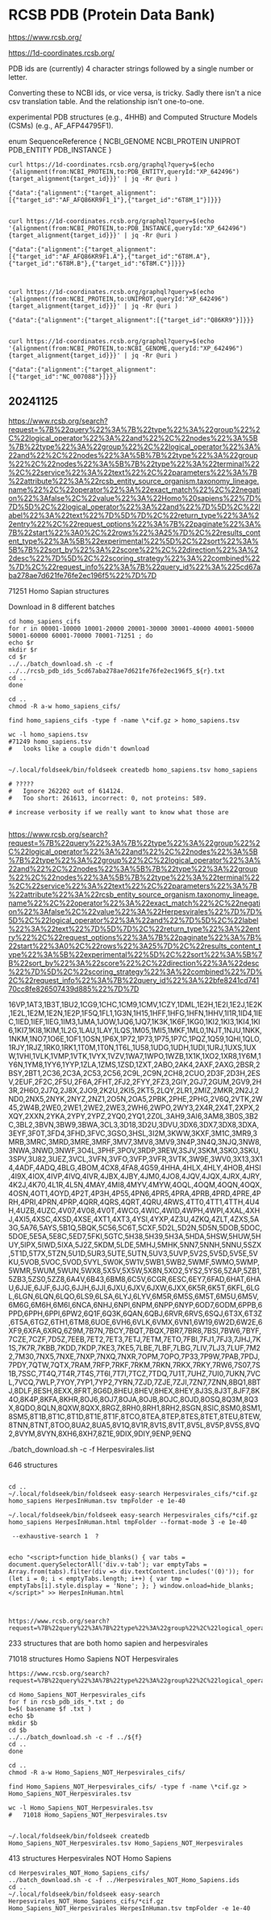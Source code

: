 
#	RCSB PDB (Protein Data Bank)

https://www.rcsb.org/

https://1d-coordinates.rcsb.org/


PDB ids are (currently) 4 character strings followed by a single number or letter.


Converting these to NCBI ids, or vice versa, is tricky. Sadly there isn't a nice csv translation table. And the relationship isn't one-to-one.


experimental PDB structures (e.g., 4HHB) and Computed Structure Models (CSMs) (e.g., AF_AFP44795F1).


enum SequenceReference {
  NCBI_GENOME
  NCBI_PROTEIN
  UNIPROT
  PDB_ENTITY
  PDB_INSTANCE
}



```
curl https://1d-coordinates.rcsb.org/graphql?query=$(echo '{alignment(from:NCBI_PROTEIN,to:PDB_ENTITY,queryId:"XP_642496"){target_alignment{target_id}}}' | jq -Rr @uri )

{"data":{"alignment":{"target_alignment":[{"target_id":"AF_AFQ86KR9F1_1"},{"target_id":"6T8M_1"}]}}}


curl https://1d-coordinates.rcsb.org/graphql?query=$(echo '{alignment(from:NCBI_PROTEIN,to:PDB_INSTANCE,queryId:"XP_642496"){target_alignment{target_id}}}' | jq -Rr @uri )

{"data":{"alignment":{"target_alignment":[{"target_id":"AF_AFQ86KR9F1.A"},{"target_id":"6T8M.A"},{"target_id":"6T8M.B"},{"target_id":"6T8M.C"}]}}}



curl https://1d-coordinates.rcsb.org/graphql?query=$(echo '{alignment(from:NCBI_PROTEIN,to:UNIPROT,queryId:"XP_642496"){target_alignment{target_id}}}' | jq -Rr @uri )

{"data":{"alignment":{"target_alignment":[{"target_id":"Q86KR9"}]}}}


curl https://1d-coordinates.rcsb.org/graphql?query=$(echo '{alignment(from:NCBI_PROTEIN,to:NCBI_GENOME,queryId:"XP_642496"){target_alignment{target_id}}}' | jq -Rr @uri )

{"data":{"alignment":{"target_alignment":[{"target_id":"NC_007088"}]}}}
```




##	20241125



https://www.rcsb.org/search?request=%7B%22query%22%3A%7B%22type%22%3A%22group%22%2C%22logical_operator%22%3A%22and%22%2C%22nodes%22%3A%5B%7B%22type%22%3A%22group%22%2C%22logical_operator%22%3A%22and%22%2C%22nodes%22%3A%5B%7B%22type%22%3A%22group%22%2C%22nodes%22%3A%5B%7B%22type%22%3A%22terminal%22%2C%22service%22%3A%22text%22%2C%22parameters%22%3A%7B%22attribute%22%3A%22rcsb_entity_source_organism.taxonomy_lineage.name%22%2C%22operator%22%3A%22exact_match%22%2C%22negation%22%3Afalse%2C%22value%22%3A%22Homo%20sapiens%22%7D%7D%5D%2C%22logical_operator%22%3A%22and%22%7D%5D%2C%22label%22%3A%22text%22%7D%5D%7D%2C%22return_type%22%3A%22entry%22%2C%22request_options%22%3A%7B%22paginate%22%3A%7B%22start%22%3A0%2C%22rows%22%3A25%7D%2C%22results_content_type%22%3A%5B%22experimental%22%5D%2C%22sort%22%3A%5B%7B%22sort_by%22%3A%22score%22%2C%22direction%22%3A%22desc%22%7D%5D%2C%22scoring_strategy%22%3A%22combined%22%7D%2C%22request_info%22%3A%7B%22query_id%22%3A%225cd67aba278ae7d621fe76fe2ec196f5%22%7D%7D



71251 Homo Sapian structures

Download in 8 different batches


```
cd homo_sapiens_cifs
for r in 00001-10000 10001-20000 20001-30000 30001-40000 40001-50000 50001-60000 60001-70000 70001-71251 ; do
echo $r
mkdir $r
cd $r
../../batch_download.sh -c -f ../../rcsb_pdb_ids_5cd67aba278ae7d621fe76fe2ec196f5_${r}.txt 
cd ..
done

cd ..
chmod -R a-w homo_sapiens_cifs/

find homo_sapiens_cifs -type f -name \*cif.gz > homo_sapiens.tsv

wc -l homo_sapiens.tsv 
#71249 homo_sapiens.tsv
#	looks like a couple didn't download


~/.local/foldseek/bin/foldseek createdb homo_sapiens.tsv homo_sapiens 

# ?????
#	Ignore 262202 out of 614124.
#	Too short: 261613, incorrect: 0, not proteins: 589.

# increase verbosity if we really want to know what those are


```












https://www.rcsb.org/search?request=%7B%22query%22%3A%7B%22type%22%3A%22group%22%2C%22logical_operator%22%3A%22and%22%2C%22nodes%22%3A%5B%7B%22type%22%3A%22group%22%2C%22logical_operator%22%3A%22and%22%2C%22nodes%22%3A%5B%7B%22type%22%3A%22group%22%2C%22nodes%22%3A%5B%7B%22type%22%3A%22terminal%22%2C%22service%22%3A%22text%22%2C%22parameters%22%3A%7B%22attribute%22%3A%22rcsb_entity_source_organism.taxonomy_lineage.name%22%2C%22operator%22%3A%22exact_match%22%2C%22negation%22%3Afalse%2C%22value%22%3A%22Herpesvirales%22%7D%7D%5D%2C%22logical_operator%22%3A%22and%22%7D%5D%2C%22label%22%3A%22text%22%7D%5D%7D%2C%22return_type%22%3A%22entry%22%2C%22request_options%22%3A%7B%22paginate%22%3A%7B%22start%22%3A0%2C%22rows%22%3A25%7D%2C%22results_content_type%22%3A%5B%22experimental%22%5D%2C%22sort%22%3A%5B%7B%22sort_by%22%3A%22score%22%2C%22direction%22%3A%22desc%22%7D%5D%2C%22scoring_strategy%22%3A%22combined%22%7D%2C%22request_info%22%3A%7B%22query_id%22%3A%22bfe8241cd74170cc8fe826507439d885%22%7D%7D

16VP,1AT3,1B3T,1BU2,1CG9,1CHC,1CM9,1CMV,1CZY,1DML,1E2H,1E2I,1E2J,1E2K,1E2L,1E2M,1E2N,1E2P,1F5Q,1FL1,1G3N,1H15,1HFF,1HFG,1HFN,1HHV,1I1R,1ID4,1IEC,1IED,1IEF,1IEG,1IM3,1JMA,1JOW,1JQ6,1JQ7,1K3K,1K6F,1KG0,1KI2,1KI3,1KI4,1KI6,1KI7,1KI8,1KIM,1L2G,1LAU,1LAY,1LQS,1M05,1MI5,1MKF,1ML0,1NJT,1NJU,1NKK,1NKM,1NO7,1O6E,1OF1,1OSN,1P6X,1P72,1P73,1P75,1P7C,1PQZ,1Q59,1QHI,1QLO,1RJY,1RJZ,1RK0,1RK1,1T0M,1T0N,1T6L,1U58,1UDG,1UDH,1UDI,1URJ,1UXS,1UXW,1VHI,1VLK,1VMP,1VTK,1VYX,1VZV,1WA7,1WPO,1WZB,1X1K,1XO2,1XR8,1Y6M,1Y6N,1YM8,1YY6,1YYP,1ZLA,1ZMS,1ZSD,1ZXT,2ABO,2AK4,2AXF,2AXG,2BSR,2BSY,2BT1,2C36,2C3A,2C53,2C56,2C9L,2C9N,2CH8,2CUO,2D3F,2D3H,2ESV,2EUF,2F2C,2F5U,2F6A,2FHT,2FJ2,2FYY,2FZ3,2GIY,2GJ7,2GUM,2GV9,2H3R,2H6O,2J7Q,2J8X,2JO9,2K2U,2KI5,2KT5,2LQY,2LR1,2MIZ,2MKR,2N2J,2ND0,2NX5,2NYK,2NYZ,2NZ1,2O5N,2OA5,2PBK,2PHE,2PHG,2V6Q,2VTK,2W45,2W4B,2WE0,2WE1,2WE2,2WE3,2WH6,2WPO,2WY3,2X4R,2X4T,2XPX,2XQY,2XXN,2YKA,2YPY,2YPZ,2YQ0,2YQ1,2Z0L,3AH9,3AI6,3AM8,3B0S,3B2C,3BL2,3BVN,3BW9,3BWA,3CL3,3D18,3D2U,3DVU,3DX6,3DX7,3DX8,3DXA,3EYF,3F0T,3FD4,3FHD,3FVC,3GSO,3HSL,3I2M,3KWW,3KXF,3M1C,3MR9,3MRB,3MRC,3MRD,3MRE,3MRF,3MV7,3MV8,3MV9,3N4P,3N4Q,3NJQ,3NW8,3NWA,3NWD,3NWF,3O4L,3PHF,3POV,3RDP,3REW,3SJV,3SKM,3SKO,3SKU,3SPV,3U82,3UEZ,3VCL,3VFN,3VFO,3VFP,3VFR,3VTK,3W9E,3WV0,3X13,3X14,4ADF,4ADQ,4BLG,4BOM,4CX8,4FA8,4G59,4HHA,4HLX,4HLY,4HOB,4HSI,4I9X,4IOX,4IVP,4IVQ,4IVR,4JBX,4JBY,4JM0,4JO8,4JQV,4JQX,4JRX,4JRY,4K2J,4K70,4L1R,4L5N,4MAY,4MI8,4MYV,4MYW,4OQL,4OQM,4OQN,4OQX,4OSN,4OT1,4OYD,4P2T,4P3H,4P55,4PN6,4PR5,4PRA,4PRB,4PRD,4PRE,4PRH,4PRI,4PRN,4PRP,4QRR,4QRS,4QRT,4QRU,4RWS,4TT0,4TT1,4TTH,4U4H,4UZB,4UZC,4V07,4V08,4V0T,4WCG,4WIC,4WID,4WPH,4WPI,4XAL,4XHJ,4XI5,4XSC,4XSD,4XSE,4XT1,4XT3,4YSI,4YXP,4Z3U,4ZKQ,4ZLT,4ZXS,5A3G,5A76,5AYS,5B1Q,5BQK,5C56,5C6T,5CXF,5D2L,5D2N,5D5N,5DOB,5DOC,5DOE,5E5A,5E8C,5ED7,5FKI,5GTC,5H38,5H39,5H3A,5HDA,5HSW,5HUW,5HUY,5IPX,5IWD,5IXA,5J2Z,5KDM,5LDE,5MHJ,5MHK,5NN7,5NNH,5NNU,5SZX,5T1D,5T7X,5TZN,5U1D,5UR3,5UTE,5UTN,5UV3,5UVP,5V2S,5V5D,5V5E,5VKU,5VOB,5VOC,5VOD,5VYL,5W0K,5W1V,5WB1,5WB2,5WMF,5WMO,5WMP,5WMR,5WUM,5WUN,5WX8,5X5V,5X5W,5X8N,5XO2,5YS2,5YS6,5ZAP,5ZB1,5ZB3,5ZS0,5ZZ8,6A4V,6B43,6BM8,6C5V,6CGR,6ESC,6EY7,6FAD,6HAT,6HAU,6JJE,6JJF,6JJG,6JJH,6JJI,6JXU,6JXV,6JXW,6JXX,6K5R,6K5T,6KFL,6LGL,6LGN,6LQN,6LQO,6LS9,6LSA,6LYJ,6LYV,6M5R,6M5S,6M5T,6M5U,6M5V,6M6G,6M6H,6M6I,6NCA,6NHJ,6NPI,6NPM,6NPP,6NYP,6OD7,6ODM,6PPB,6PPD,6PPH,6PPI,6PW2,6Q1F,6Q3K,6QAN,6QBJ,6RVR,6RVS,6SQJ,6T3X,6T3Z,6T5A,6TGZ,6TH1,6TM8,6UOE,6VH6,6VLK,6VMX,6VN1,6W19,6W2D,6W2E,6XF9,6XFA,6XRQ,6Z9M,7B7N,7BCY,7BQT,7BQX,7BR7,7BR8,7BSI,7BW6,7BYF,7CZE,7CZF,7D5Z,7EEB,7ET2,7ET3,7ETJ,7ETM,7ETO,7FBI,7FJ1,7FJ3,7JHJ,7K1S,7K7R,7KBB,7KDD,7KDP,7KE3,7KE5,7LBE,7LBF,7LBG,7LIV,7LJ3,7LUF,7M22,7M30,7NX5,7NXE,7NXP,7NXQ,7NXR,7OPM,7OPO,7P33,7P9W,7PAB,7PDJ,7PDY,7QTW,7QTX,7RAM,7RFP,7RKF,7RKM,7RKN,7RKX,7RKY,7RW6,7S07,7S1B,7SSC,7T4Q,7T4R,7T4S,7T6I,7T7I,7TCZ,7TDQ,7U1T,7UHZ,7UI0,7UKN,7VCL,7VCQ,7WLP,7YOY,7YP1,7YP2,7YRN,7ZJD,7ZJE,7ZJI,7ZN7,7ZNN,8BQ1,8BTJ,8DLF,8ESH,8EXX,8FRT,8G6D,8HEU,8HEV,8HEX,8HEY,8J3S,8J3T,8JF7,8K4O,8K4P,8KFA,8KHR,8OJ6,8OJ7,8OJA,8OJB,8OJC,8OJD,8OSQ,8Q3M,8Q3X,8QDO,8QLN,8QXW,8QXX,8RGZ,8RH0,8RH1,8RH2,8SGN,8SIC,8SM0,8SM1,8SM5,8T1B,8T1C,8T1D,8T1E,8T1F,8TCO,8TEA,8TEP,8TES,8TET,8TEU,8TEW,8TNN,8TNT,8TOO,8UA2,8UA5,8V1Q,8V1R,8V1S,8V1T,8V5L,8V5P,8V5S,8VQ2,8VYM,8VYN,8XH6,8XH7,8Z1E,9DIX,9DIY,9ENP,9ENQ

./batch_download.sh -c -f Herpesvirales.list

646 structures

```

cd ..
~/.local/foldseek/bin/foldseek easy-search Herpesvirales_cifs/*cif.gz homo_sapiens HerpesInHuman.tsv tmpFolder -e 1e-40

~/.local/foldseek/bin/foldseek easy-search Herpesvirales_cifs/*cif.gz homo_sapiens HerpesInHuman.html tmpFolder --format-mode 3 -e 1e-40

 --exhaustive-search 1  ?


echo "<script>function hide_blanks() { var tabs = document.querySelectorAll('div.v-tab'); var emptyTabs = Array.from(tabs).filter(div => div.textContent.includes('(0)')); for (let i = 0; i < emptyTabs.length; i++) { var tmp = emptyTabs[i].style.display = 'None'; }; } window.onload=hide_blanks; </script>" >> HerpesInHuman.html


```





```

https://www.rcsb.org/search?request=%7B%22query%22%3A%7B%22type%22%3A%22group%22%2C%22logical_operator%22%3A%22and%22%2C%22nodes%22%3A%5B%7B%22type%22%3A%22group%22%2C%22logical_operator%22%3A%22and%22%2C%22nodes%22%3A%5B%7B%22type%22%3A%22group%22%2C%22nodes%22%3A%5B%7B%22type%22%3A%22terminal%22%2C%22service%22%3A%22text%22%2C%22parameters%22%3A%7B%22attribute%22%3A%22rcsb_entity_source_organism.taxonomy_lineage.name%22%2C%22operator%22%3A%22exact_match%22%2C%22negation%22%3Afalse%2C%22value%22%3A%22Homo%20sapiens%22%7D%7D%2C%7B%22type%22%3A%22terminal%22%2C%22service%22%3A%22text%22%2C%22parameters%22%3A%7B%22attribute%22%3A%22rcsb_entity_source_organism.taxonomy_lineage.name%22%2C%22operator%22%3A%22exact_match%22%2C%22negation%22%3Afalse%2C%22value%22%3A%22Herpesvirales%22%7D%7D%5D%2C%22logical_operator%22%3A%22and%22%7D%5D%2C%22label%22%3A%22text%22%7D%5D%7D%2C%22return_type%22%3A%22entry%22%2C%22request_options%22%3A%7B%22paginate%22%3A%7B%22start%22%3A0%2C%22rows%22%3A25%7D%2C%22results_content_type%22%3A%5B%22experimental%22%5D%2C%22sort%22%3A%5B%7B%22sort_by%22%3A%22score%22%2C%22direction%22%3A%22desc%22%7D%5D%2C%22scoring_strategy%22%3A%22combined%22%7D%2C%22request_info%22%3A%7B%22query_id%22%3A%224bc60e990909d25e759e172ca4b52992%22%7D%7D

```

233 structures that are both homo sapien and herpesvirales







71018 structures Homo Sapiens NOT Herpesvirales


```
https://www.rcsb.org/search?request=%7B%22query%22%3A%7B%22type%22%3A%22group%22%2C%22logical_operator%22%3A%22and%22%2C%22nodes%22%3A%5B%7B%22type%22%3A%22group%22%2C%22logical_operator%22%3A%22and%22%2C%22nodes%22%3A%5B%7B%22type%22%3A%22group%22%2C%22nodes%22%3A%5B%7B%22type%22%3A%22terminal%22%2C%22service%22%3A%22text%22%2C%22parameters%22%3A%7B%22attribute%22%3A%22rcsb_entity_source_organism.taxonomy_lineage.name%22%2C%22operator%22%3A%22exact_match%22%2C%22negation%22%3Afalse%2C%22value%22%3A%22Homo%20sapiens%22%7D%7D%5D%2C%22logical_operator%22%3A%22and%22%7D%2C%7B%22type%22%3A%22group%22%2C%22nodes%22%3A%5B%7B%22type%22%3A%22terminal%22%2C%22service%22%3A%22text%22%2C%22parameters%22%3A%7B%22attribute%22%3A%22rcsb_entity_source_organism.taxonomy_lineage.name%22%2C%22operator%22%3A%22exact_match%22%2C%22negation%22%3Atrue%2C%22value%22%3A%22Herpesvirales%22%7D%7D%5D%2C%22logical_operator%22%3A%22and%22%7D%5D%2C%22label%22%3A%22text%22%7D%5D%7D%2C%22return_type%22%3A%22entry%22%2C%22request_options%22%3A%7B%22paginate%22%3A%7B%22rows%22%3A100%2C%22start%22%3A600%7D%2C%22results_content_type%22%3A%5B%22experimental%22%5D%2C%22sort%22%3A%5B%7B%22sort_by%22%3A%22score%22%2C%22direction%22%3A%22desc%22%7D%5D%2C%22scoring_strategy%22%3A%22combined%22%7D%2C%22request_info%22%3A%7B%22query_id%22%3A%2247c648785d95390e77bc5aae077c3c90%22%7D%7D

```


```
cd Homo_Sapiens_NOT_Herpesvirales_cifs
for f in rcsb_pdb_ids_*.txt ; do
b=$( basename $f .txt )
echo $b
mkdir $b
cd $b
../../batch_download.sh -c -f ../${f}
cd ..
done

cd ..
chmod -R a-w Homo_Sapiens_NOT_Herpesvirales_cifs/

find Homo_Sapiens_NOT_Herpesvirales_cifs/ -type f -name \*cif.gz > Homo_Sapiens_NOT_Herpesvirales.tsv

wc -l Homo_Sapiens_NOT_Herpesvirales.tsv 
#	71018 Homo_Sapiens_NOT_Herpesvirales.tsv


~/.local/foldseek/bin/foldseek createdb Homo_Sapiens_NOT_Herpesvirales.tsv Homo_Sapiens_NOT_Herpesvirales 

```






413 structures Herpesvirales NOT Homo Sapiens 


```
cd Herpesvirales_NOT_Homo_Sapiens_cifs/
../batch_download.sh -c -f ../Herpesvirales_NOT_Homo_Sapiens.ids
cd ..
~/.local/foldseek/bin/foldseek easy-search Herpesvirales_NOT_Homo_Sapiens_cifs/*cif.gz Homo_Sapiens_NOT_Herpesvirales HerpesInHuman.tsv tmpFolder -e 1e-40
```




